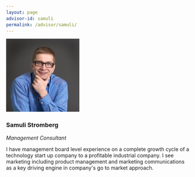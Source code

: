```yaml
---
layout: page
advisor-id: samuli
permalink: /advisor/samuli/
---
```


![Samuli Stromberg](/images/team/samuli.jpg)

### Samuli Stromberg

_Management Consultant_

I have management board level experience on a complete growth cycle of a technology start up company to a profitable industrial company. I see marketing including product management and marketing communications as a key driving engine in company's go to market approach.
